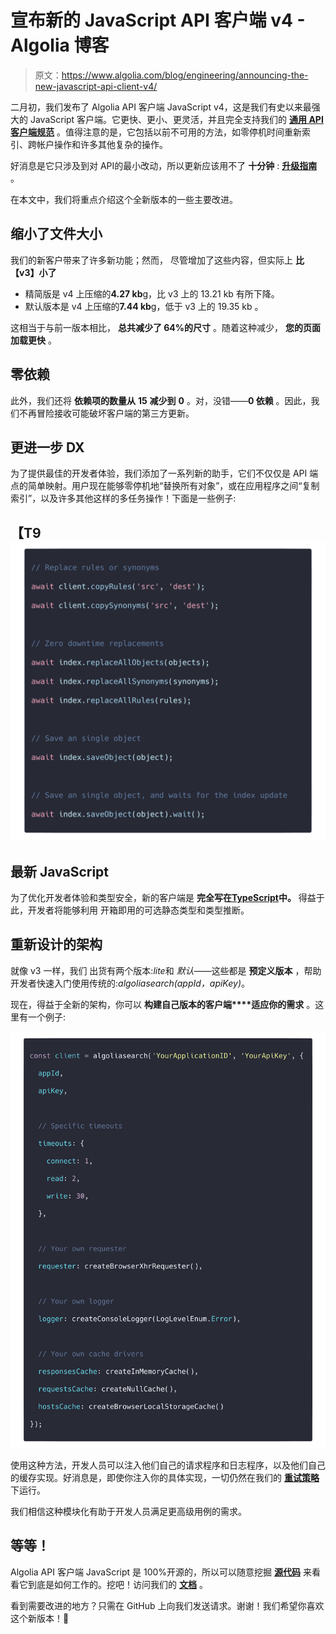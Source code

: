 # 宣布新的 JavaScript API 客户端 v4 - Algolia 博客

> 原文：<https://www.algolia.com/blog/engineering/announcing-the-new-javascript-api-client-v4/>

二月初，我们发布了 Algolia API 客户端 JavaScript v4，这是我们有史以来最强大的 JavaScript 客户端。它更快、更小、更灵活，并且完全支持我们的 [**通用 API 客户端规范**](https://blog.algolia.com/release-api-client-specifications-common-test-suite/) 。值得注意的是，它包括以前不可用的方法，如零停机时间重新索引、跨帐户操作和许多其他复杂的操作。

好消息是它只涉及到对 API的最小改动，所以更新应该用不了 **十分钟** : [**升级指南**](https://www.algolia.com/doc/api-client/getting-started/upgrade-guides/javascript/#upgrading-from-3351-to-4x) 。

在本文中，我们将重点介绍这个全新版本的一些主要改进。

## [](#reduced-file-size)缩小了文件大小

我们的新客户带来了许多新功能；然而， 尽管增加了这些内容，但实际上 **比【v3】小了**

*   精简版是 v4 上压缩的**4.27 kb**g，比 v3 上的 13.21 kb 有所下降。
*   默认版本是 v4 上压缩的**7.44 kb**g，低于 v3 上的 19.35 kb 。

这相当于与前一版本相比， **总共减少了 64%的尺寸** 。随着这种减少， **您的页面加载更快** 。

## [](#zero-dependencies)零依赖

此外，我们还将 **依赖项的数量从** **15** **减少到** **0** 。对，没错——**0 依赖** 。因此，我们不再冒险接收可能破坏客户端的第三方更新。

## [](#taking-dx-one-step-further)更进一步 DX

为了提供最佳的开发者体验，我们添加了一系列新的助手，它们不仅仅是 API 端点的简单映射。用户现在能够零停机地“替换所有对象”，或在应用程序之间“复制索引”，以及许多其他这样的多任务操作！下面是一些例子:

## 【T9![](img/f78f0f3eee0da13457f09cb1589ad719.png)

## [](#state-of-the-art-javascript)最新 JavaScript

为了优化开发者体验和类型安全，新的客户端是 **完全写在**[**TypeScript**](https://www.typescriptlang.org)**中。** 得益于此，开发者将能够利用 开箱即用的可选静态类型和类型推断。

## [](#redesigned-architecture)重新设计的架构

就像 v3 一样，我们 出货有两个版本:*lite*和 *默认*——这些都是 **预定义版本** ，帮助开发者快速入门使用传统的:*algoliasearch(appId，apiKey)*。

现在，得益于全新的架构，你可以 **构建自己版本的客户端****适应你的需求** 。这里有一个例子:

![](img/6654bc0aacc51b9b94eb2471c7d61925.png)

使用这种方法，开发人员可以注入他们自己的请求程序和日志程序，以及他们自己的缓存实现。好消息是，即使你注入你的具体实现，一切仍然在我们的 [**重试策略**](https://www.algolia.com/doc/api-client/methods/advanced/#retry-logic) 下运行。

我们相信这种模块化有助于开发人员满足更高级用例的需求。

## [](#and-more)等等！

Algolia API 客户端 JavaScript 是 100%开源的，所以可以随意挖掘 [**源代码**](https://github.com/algolia/algoliasearch-client-javascript) 来看看它到底是如何工作的。挖吧！访问我们的 [**文档**](https://www.algolia.com/doc/api-client/getting-started/install/javascript/?language=javascript) 。

看到需要改进的地方？只需在 GitHub 上向我们发送请求。谢谢！我们希望你喜欢这个新版本！🎉